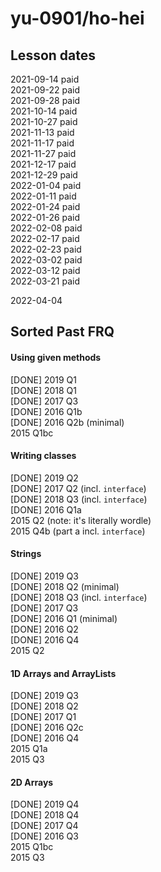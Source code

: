 # yu-0901/ho-hei

## Lesson dates
2021-09-14 paid  
2021-09-22 paid  
2021-09-28 paid  
2021-10-14 paid  
2021-10-27 paid  
2021-11-13 paid  
2021-11-17 paid  
2021-11-27 paid  
2021-12-17 paid  
2021-12-29 paid  
2022-01-04 paid  
2022-01-11 paid  
2022-01-24 paid  
2022-01-26 paid  
2022-02-08 paid  
2022-02-17 paid  
2022-02-23 paid  
2022-03-02 paid  
2022-03-12 paid  
2022-03-21 paid  

2022-04-04  

## Sorted Past FRQ

#### Using given methods
[DONE] 2019 Q1  
[DONE] 2018 Q1  
[DONE] 2017 Q3  
[DONE] 2016 Q1b  
[DONE] 2016 Q2b (minimal)  
2015 Q1bc  

#### Writing classes
[DONE] 2019 Q2  
[DONE] 2017 Q2 (incl. `interface`)  
[DONE] 2018 Q3 (incl. `interface`)  
[DONE] 2016 Q1a  
2015 Q2 (note: it's literally wordle)  
2015 Q4b (part a incl. `interface`)  

#### Strings
[DONE] 2019 Q3  
[DONE] 2018 Q2 (minimal)  
[DONE] 2018 Q3 (incl. `interface`)  
[DONE] 2017 Q3  
[DONE] 2016 Q1 (minimal)  
[DONE] 2016 Q2  
[DONE] 2016 Q4  
2015 Q2  

#### 1D Arrays and ArrayLists
[DONE] 2019 Q3  
[DONE] 2018 Q2  
[DONE] 2017 Q1  
[DONE] 2016 Q2c  
[DONE] 2016 Q4  
2015 Q1a  
2015 Q3  

#### 2D Arrays
[DONE] 2019 Q4  
[DONE] 2018 Q4  
[DONE] 2017 Q4  
[DONE] 2016 Q3  
2015 Q1bc  
2015 Q3  
